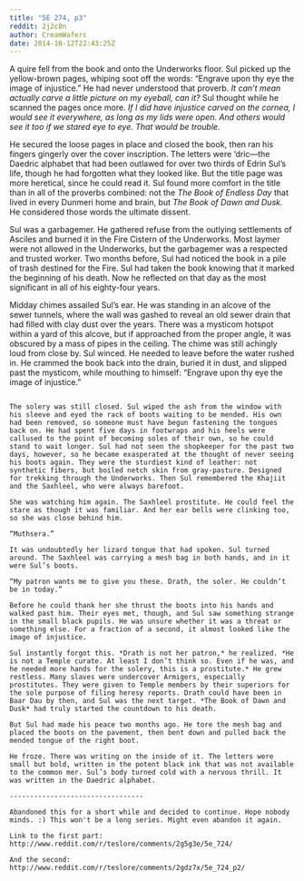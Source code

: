```yaml
---
title: "5E 274, p3"
reddit: 2j2c8n
author: CreamWafers
date: 2014-10-12T22:43:25Z
---
```


A quire fell from the book and onto the Underworks floor. Sul picked up the yellow-brown pages, whiping soot off the words: “Engrave upon thy eye the image of injustice.” He had never understood that proverb. *It can’t mean actually carve a little picture on my eyeball, can it?* Sul thought while he scanned the pages once more. *If I did have injustice carved on the cornea, I would see it everywhere, as long as my lids were open. And others would see it too if we stared eye to eye. That would be trouble.*

He secured the loose pages in place and closed the book, then ran his fingers gingerly over the cover inscription. The letters were ‘dric—the Daedric alphabet that had been outlawed for over two thirds of Edrin Sul’s life, though he had forgotten what they looked like. But the title page was more heretical, since he could read it. Sul found more comfort in the title than in all of the proverbs combined: not the *The Book of Endless Day* that lived in every Dunmeri home and brain, but *The Book of Dawn and Dusk.* He considered those words the ultimate dissent.

Sul was a garbagemer. He gathered refuse from the outlying settlements of Asciles and burned it in the Fire Cistern of the Underworks. Most laymer were not allowed in the Underworks, but the garbagemer was a respected and trusted worker. Two months before, Sul had noticed the book in a pile of trash destined for the Fire. Sul had taken the book knowing that it marked the beginning of his death. Now he reflected on that day as the most significant in all of his eighty-four years.

Midday chimes assailed Sul’s ear. He was standing in an alcove of the sewer tunnels, where the wall was gashed to reveal an old sewer drain that had filled with clay dust over the years. There was a mysticom hotspot within a yard of this alcove, but if approached from the proper angle, it was obscured by a mass of pipes in the ceiling. The chime was still achingly loud from close by. Sul winced. He needed to leave before the water rushed in. He crammed the book back into the drain, buried it in dust, and slipped past the mysticom, while mouthing to himself: “Engrave upon thy eye the image of injustice.”

~~~

The solery was still closed. Sul wiped the ash from the window with his sleeve and eyed the rack of boots waiting to be mended. His own had been removed, so someone must have begun fastening the tongues back on. He had spent five days in footwraps and his heels were callused to the point of becoming soles of their own, so he could stand to wait longer. Sul had not seen the shopkeeper for the past two days, however, so he became exasperated at the thought of never seeing his boots again. They were the sturdiest kind of leather: not synthetic fibers, but boiled netch skin from gray-pasture. Designed for trekking through the Underworks. Then Sul remembered the Khajiit and the Saxhleel, who were always barefoot.

She was watching him again. The Saxhleel prostitute. He could feel the stare as though it was familiar. And her ear bells were clinking too, so she was close behind him.

“Muthsera.”

It was undoubtedly her lizard tongue that had spoken. Sul turned around. The Saxhleel was carrying a mesh bag in both hands, and in it were Sul’s boots.

“My patron wants me to give you these. Drath, the soler. He couldn’t be in today.”

Before he could thank her she thrust the boots into his hands and walked past him. Their eyes met, though, and Sul saw something strange in the small black pupils. He was unsure whether it was a threat or something else. For a fraction of a second, it almost looked like the image of injustice.

Sul instantly forgot this. *Drath is not her patron,* he realized. *He is not a Temple curate. At least I don’t think so. Even if he was, and he needed more hands for the solery, this is a prostitute.* He grew restless. Many slaves were undercover Armigers, especially prostitutes. They were given to Temple members by their superiors for the sole purpose of filing heresy reports. Drath could have been in Baar Dau by then, and Sul was the next target. *The Book of Dawn and Dusk* had truly started the countdown to his death.

But Sul had made his peace two months ago. He tore the mesh bag and placed the boots on the pavement, then bent down and pulled back the mended tongue of the right boot.

He froze. There was writing on the inside of it. The letters were small but bold, written in the potent black ink that was not available to the common mer. Sul’s body turned cold with a nervous thrill. It was written in the Daedric alphabet.

---------------------------------

Abandoned this for a short while and decided to continue. Hope nobody minds. :) This won't be a long series. Might even abandon it again.

Link to the first part: http://www.reddit.com/r/teslore/comments/2g5g3e/5e_724/

And the second: http://www.reddit.com/r/teslore/comments/2gdz7x/5e_724_p2/

